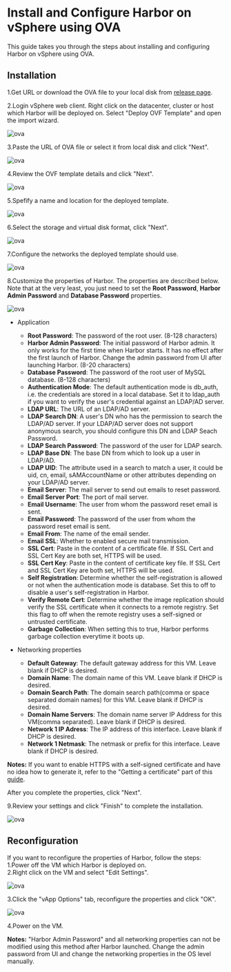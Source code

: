 # Install and Configure Harbor on vSphere using OVA
This guide takes you through the steps about installing and configuring Harbor on vSphere using OVA.

## Installation
1.Get URL or download the OVA file to your local disk from [release page](https://github.com/vmware/harbor/releases).  

2.Login vSphere web client. Right click on the datacenter, cluster or host which Harbor will be deployed on. Select "Deploy OVF Template" and open the import wizard.  

![ova](img/ova/ova01.png)

3.Paste the URL of OVA file or select it from local disk and click "Next".  

![ova](img/ova/ova02.png)

4.Review the OVF template details and click "Next".  

![ova](img/ova/ova03.png)

5.Spefify a name and location for the deployed template.  

![ova](img/ova/ova04.png)

6.Select the storage and virtual disk format, click "Next".  

![ova](img/ova/ova05.png)

7.Configure the networks the deployed template should use.  

![ova](img/ova/ova06.png)

8.Customize the properties of Harbor. The properties are described below. Note that at the very least, you just need to set the **Root Password**, **Harbor Admin Password** and **Database Password** properties.  

![ova](img/ova/ova07.png)

* Application
	* **Root Password**: The password of the root user. (8-128 characters)
	* **Harbor Admin Password**: The initial password of Harbor admin. It only works for the first time when Harbor starts. It has no effect after the first launch of Harbor. Change the admin password from UI after launching Harbor. (8-20 characters)
	* **Database Password**: The password of the root user of MySQL database.  (8-128 characters)
	* **Authentication Mode**: The default authentication mode is db_auth, i.e. the credentials are stored in a local database. Set it to ldap_auth if you want to verify the user's credential against an LDAP/AD server.
	* **LDAP URL**: The URL of an LDAP/AD server.
	* **LDAP Search DN**: A user's DN who has the permission to search the LDAP/AD server. If your LDAP/AD server does not support anonymous search, you should configure this DN and LDAP Seach Password.
	* **LDAP Search Password**: The password of the user for LDAP search.
	* **LDAP Base DN**: The base DN from which to look up a user in LDAP/AD.
	* **LDAP UID**: The attribute used in a search to match a user, it could be uid, cn, email, sAMAccountName or other attributes depending on your LDAP/AD server.
	* **Email Server**: The mail server to send out emails to reset password. 
	* **Email Server Port**: The port of mail server.
	* **Email Username**: The user from whom the password reset email is sent.
	* **Email Password**: The password of the user from whom the password reset email is sent.
	* **Email From**: The name of the email sender.
	* **Email SSL**: Whether to enabled secure mail transmission.
	* **SSL Cert**: Paste in the content of a certificate file. If SSL Cert and SSL Cert Key are both set, HTTPS will be used.
	* **SSL Cert Key**: Paste in the content of certificate key file. If SSL Cert and SSL Cert Key are both set, HTTPS will be used.
	* **Self Registration**: Determine whether the self-registration is allowed or not when the authentication mode is database. Set this to off to disable a user's self-registration in Harbor.
	* **Verify Remote Cert**: Determine whether the image replication should verify the SSL certificate when it connects to a remote registry. Set this flag to off when the remote registry uses a self-signed or untrusted certificate.
	* **Garbage Collection**: When setting this to true, Harbor performs garbage collection everytime it boots up.

* Networking properties
	* **Default Gateway**: The default gateway address for this VM. Leave blank if DHCP is desired.
	* **Domain Name**: The domain name of this VM. Leave blank if DHCP is desired.
	* **Domain Search Path**: The domain search path(comma or space separated domain names) for this VM. Leave blank if DHCP is desired.
	* **Domain Name Servers**: The domain name server IP Address for this VM(comma separated). Leave blank if DHCP is desired.
	* **Network 1 IP Adress**: The IP address of this interface. Leave blank if DHCP is desired.
	* **Network 1 Netmask**: The netmask or prefix for this interface. Leave blank if DHCP is desired.

**Notes:** If you want to enable HTTPS with a self-signed certificate and have no idea how to generate it, refer to the "Getting a certificate" part of this [guide](https://github.com/vmware/harbor/blob/master/docs/configure_https.md#getting-a-certificate).  

After you complete the properties, click "Next".  

9.Review your settings and click "Finish" to complete the installation.  

![ova](img/ova/ova08.png)

## Reconfiguration
If you want to reconfigure the properties of Harbor, follow the steps:  
1.Power off the VM which Harbor is deployed on.  
2.Right click on the VM and select "Edit Settings".  

![ova](img/ova/edit_settings.png)

3.Click the "vApp Options" tab, reconfigure the properties and  click "OK".  

![ova](img/ova/vapp_options.png)

4.Power on the VM.  

**Notes:** "Harbor Admin Password" and all networking properties can not be modified using this method after Harbor launched. Change the admin password from UI and change the networking properties in the OS level manually.  